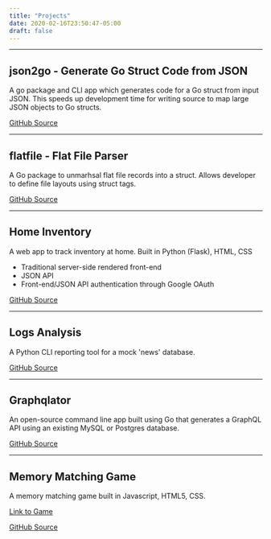 ```yaml
---
title: "Projects"
date: 2020-02-16T23:50:47-05:00
draft: false
---
```

---
## json2go - Generate Go Struct Code from JSON
A go package and CLI app which generates code for a Go struct from input JSON. This speeds up development time for writing source to map large JSON objects to Go structs.

[GitHub Source](https://github.com/ahmedalhulaibi/json2go)

---
## flatfile - Flat File Parser
A Go package to unmarhsal flat file records into a struct. Allows developer to define file layouts using struct tags. 

[GitHub Source](https://github.com/ahmedalhulaibi/flatfile)

---
## Home Inventory
A web app to track inventory at home. Built in Python (Flask), HTML, CSS
- Traditional server-side rendered front-end
- JSON API
- Front-end/JSON API authentication through Google OAuth 

[GitHub Source](https://github.com/ahmedalhulaibi/home_inventory)

---
## Logs Analysis
A Python CLI reporting tool for a mock 'news' database. 

[GitHub Source](https://github.com/ahmedalhulaibi/logsanalysis)

---
## Graphqlator
An open-source command line app built using Go that generates a GraphQL API using an existing MySQL or Postgres database.

[GitHub Source](https://github.com/ahmedalhulaibi/go-graphqlator-cli)

---
## Memory Matching Game
A memory matching game built in Javascript, HTML5, CSS. 

[Link to Game](https://ahmedalhulaibi.github.io/fend-project-memory-game/)

[GitHub Source](https://github.com/ahmedalhulaibi/fend-project-memory-game)
